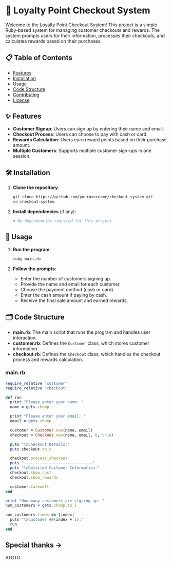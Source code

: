 # 🛒 Loyalty Point Checkout System

Welcome to the Loyalty Point Checkout System! This project is a simple Ruby-based system for managing customer checkouts and rewards. The system prompts users for their information, processes their checkouts, and calculates rewards based on their purchases.


## 📋 Table of Contents

- [Features](#features)
- [Installation](#installation)
- [Usage](#usage)
- [Code Structure](#code-structure)
- [Contributing](#contributing)
- [License](#license)

## ✨ Features

- **Customer Signup**: Users can sign up by entering their name and email.
- **Checkout Process**: Users can choose to pay with cash or card.
- **Rewards Calculation**: Users earn reward points based on their purchase amount.
- **Multiple Customers**: Supports multiple customer sign-ups in one session.

## 🛠️ Installation

1. **Clone the repository**:
    ```sh
    git clone https://github.com/yourusername/checkout-system.git
    cd checkout-system
    ```

2. **Install dependencies** (if any):
    ```sh
    # No dependencies required for this project
    ```

## 🚀 Usage

1. **Run the program**:
    ```sh
    ruby main.rb
    ```

2. **Follow the prompts**:
    - Enter the number of customers signing up.
    - Provide the name and email for each customer.
    - Choose the payment method (cash or card).
    - Enter the cash amount if paying by cash.
    - Receive the final sale amount and earned rewards.

## 🗂️ Code Structure

- **main.rb**: The main script that runs the program and handles user interaction.
- **customer.rb**: Defines the `Customer` class, which stores customer information.
- **checkout.rb**: Defines the `Checkout` class, which handles the checkout process and rewards calculation.

### main.rb
```ruby
require_relative 'customer'
require_relative 'checkout'

def run
  print "Please enter your name: "
  name = gets.chomp

  print "Please enter your email: "
  email = gets.chomp

  customer = Customer.new(name, email)
  checkout = Checkout.new(name, email, 0, true)

  puts "\nCheckout Details:"
  puts checkout.to_s

  checkout.process_checkout
  puts "------------------------------"
  puts "\nDetailed Customer Information:"
  checkout.show_cust
  checkout.show_rewards

  customer.farewell
end

print "How many customers are signing up: "
num_customers = gets.chomp.to_i

num_customers.times do |index|
  puts "\nCustomer ##{index + 1}:"
  run
end
```
## Special thanks ->
ATGTG